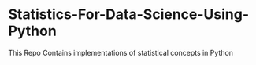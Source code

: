 # Statistics-For-Data-Science-Using-Python
This Repo Contains implementations of statistical concepts in Python
